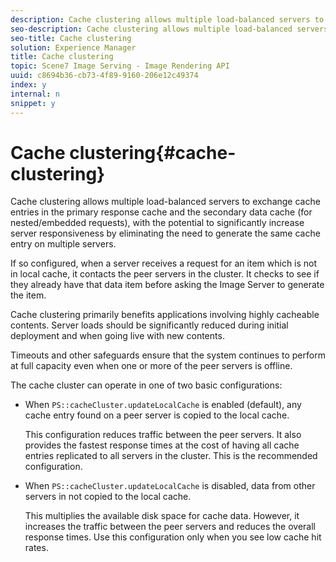 ```yaml
---
description: Cache clustering allows multiple load-balanced servers to exchange cache entries in the primary response cache and the secondary data cache (for nested/embedded requests), with the potential to significantly increase server responsiveness by eliminating the need to generate the same cache entry on multiple servers.
seo-description: Cache clustering allows multiple load-balanced servers to exchange cache entries in the primary response cache and the secondary data cache (for nested/embedded requests), with the potential to significantly increase server responsiveness by eliminating the need to generate the same cache entry on multiple servers.
seo-title: Cache clustering
solution: Experience Manager
title: Cache clustering
topic: Scene7 Image Serving - Image Rendering API
uuid: c8694b36-cb73-4f89-9160-206e12c49374
index: y
internal: n
snippet: y
---
```


# Cache clustering{#cache-clustering}

Cache clustering allows multiple load-balanced servers to exchange cache entries in the primary response cache and the secondary data cache (for nested/embedded requests), with the potential to significantly increase server responsiveness by eliminating the need to generate the same cache entry on multiple servers.

If so configured, when a server receives a request for an item which is not in local cache, it contacts the peer servers in the cluster. It checks to see if they already have that data item before asking the Image Server to generate the item.

Cache clustering primarily benefits applications involving highly cacheable contents. Server loads should be significantly reduced during initial deployment and when going live with new contents.

Timeouts and other safeguards ensure that the system continues to perform at full capacity even when one or more of the peer servers is offline.

The cache cluster can operate in one of two basic configurations:

* When `PS::cacheCluster.updateLocalCache` is enabled (default), any cache entry found on a peer server is copied to the local cache.

  This configuration reduces traffic between the peer servers. It also provides the fastest response times at the cost of having all cache entries replicated to all servers in the cluster. This is the recommended configuration. 

* When `PS::cacheCluster.updateLocalCache` is disabled, data from other servers in not copied to the local cache.

  This multiplies the available disk space for cache data. However, it increases the traffic between the peer servers and reduces the overall response times. Use this configuration only when you see low cache hit rates.

